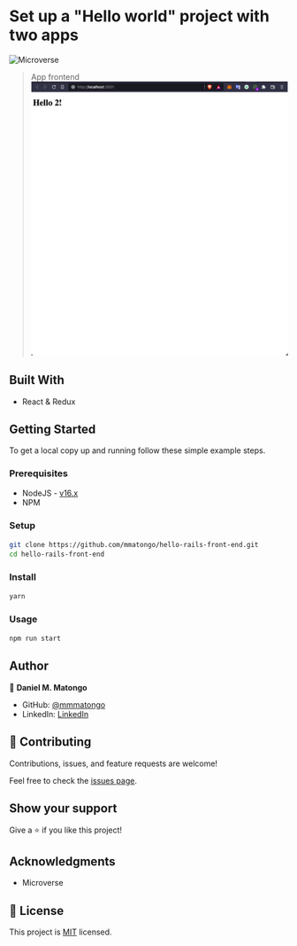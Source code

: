 # Set up a "Hello world" project with two apps

![Microverse](https://img.shields.io/badge/Microverse-blueviolet)

> App frontend
![screenshot](scr/screenshot.png)

## Built With

- React & Redux

## Getting Started

To get a local copy up and running follow these simple example steps.

### Prerequisites

- NodeJS - [v16.x](https://nodejs.org/en/)
- NPM

### Setup

```bash
git clone https://github.com/mmatongo/hello-rails-front-end.git
cd hello-rails-front-end
```

### Install

```bash
yarn
```

### Usage

```bash
npm run start
```

## Author

👤 **Daniel M. Matongo**

- GitHub: [@mmmatongo](https://github.com/mmatongo)
- LinkedIn: [LinkedIn](https://www.linkedin.com/in/mmatongo/)

## 🤝 Contributing

Contributions, issues, and feature requests are welcome!

Feel free to check the [issues page](../../issues/).

## Show your support

Give a ⭐️ if you like this project!

## Acknowledgments

- Microverse

## 📝 License

This project is [MIT](./LICENSE.md) licensed.